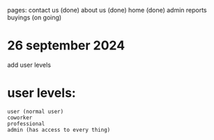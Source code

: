 pages:
	contact us (done)
	about us (done)
	home (done)
	admin
	reports
	buyings (on going)

# 26 september 2024
add user levels

# user levels:
	user (normal user)
	coworker
	professional
	admin (has access to every thing)